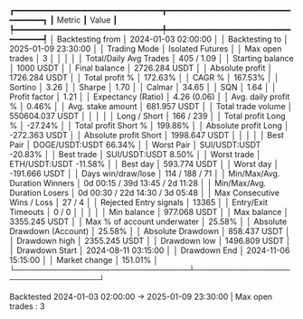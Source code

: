 ┏━━━━━━━━━━━━━━━━━━━━━━━━━━━━━━━┳━━━━━━━━━━━━━━━━━━━━━━━━━━━━━━━━━┓
┃ Metric                        ┃ Value                           ┃
┡━━━━━━━━━━━━━━━━━━━━━━━━━━━━━━━╇━━━━━━━━━━━━━━━━━━━━━━━━━━━━━━━━━┩
│ Backtesting from              │ 2024-01-03 02:00:00             │
│ Backtesting to                │ 2025-01-09 23:30:00             │
│ Trading Mode                  │ Isolated Futures                │
│ Max open trades               │ 3                               │
│                               │                                 │
│ Total/Daily Avg Trades        │ 405 / 1.09                      │
│ Starting balance              │ 1000 USDT                       │
│ Final balance                 │ 2726.284 USDT                   │
│ Absolute profit               │ 1726.284 USDT                   │
│ Total profit %                │ 172.63%                         │
│ CAGR %                        │ 167.53%                         │
│ Sortino                       │ 3.26                            │
│ Sharpe                        │ 1.70                            │
│ Calmar                        │ 34.65                           │
│ SQN                           │ 1.64                            │
│ Profit factor                 │ 1.21                            │
│ Expectancy (Ratio)            │ 4.26 (0.06)                     │
│ Avg. daily profit %           │ 0.46%                           │
│ Avg. stake amount             │ 681.957 USDT                    │
│ Total trade volume            │ 550604.037 USDT                 │
│                               │                                 │
│ Long / Short                  │ 166 / 239                       │
│ Total profit Long %           │ -27.24%                         │
│ Total profit Short %          │ 199.86%                         │
│ Absolute profit Long          │ -272.363 USDT                   │
│ Absolute profit Short         │ 1998.647 USDT                   │
│                               │                                 │
│ Best Pair                     │ DOGE/USDT:USDT 66.34%           │
│ Worst Pair                    │ SUI/USDT:USDT -20.83%           │
│ Best trade                    │ SUI/USDT:USDT 8.50%             │
│ Worst trade                   │ ETH/USDT:USDT -11.58%           │
│ Best day                      │ 593.774 USDT                    │
│ Worst day                     │ -191.666 USDT                   │
│ Days win/draw/lose            │ 114 / 188 / 71                  │
│ Min/Max/Avg. Duration Winners │ 0d 00:15 / 39d 13:45 / 2d 11:28 │
│ Min/Max/Avg. Duration Losers  │ 0d 00:30 / 22d 14:30 / 3d 05:48 │
│ Max Consecutive Wins / Loss   │ 27 / 4                          │
│ Rejected Entry signals        │ 13365                           │
│ Entry/Exit Timeouts           │ 0 / 0                           │
│                               │                                 │
│ Min balance                   │ 977.068 USDT                    │
│ Max balance                   │ 3355.245 USDT                   │
│ Max % of account underwater   │ 25.58%                          │
│ Absolute Drawdown (Account)   │ 25.58%                          │
│ Absolute Drawdown             │ 858.437 USDT                    │
│ Drawdown high                 │ 2355.245 USDT                   │
│ Drawdown low                  │ 1496.809 USDT                   │
│ Drawdown Start                │ 2024-08-11 03:15:00             │
│ Drawdown End                  │ 2024-11-06 15:15:00             │
│ Market change                 │ 151.01%                         │
└───────────────────────────────┴─────────────────────────────────┘

Backtested 2024-01-03 02:00:00 -> 2025-01-09 23:30:00 | Max open trades : 3
